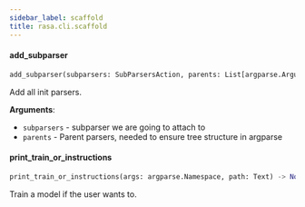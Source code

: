 ```yaml
---
sidebar_label: scaffold
title: rasa.cli.scaffold
---
```


#### add\_subparser

```python
add_subparser(subparsers: SubParsersAction, parents: List[argparse.ArgumentParser]) -> None
```

Add all init parsers.

**Arguments**:

- `subparsers` - subparser we are going to attach to
- `parents` - Parent parsers, needed to ensure tree structure in argparse

#### print\_train\_or\_instructions

```python
print_train_or_instructions(args: argparse.Namespace, path: Text) -> None
```

Train a model if the user wants to.

